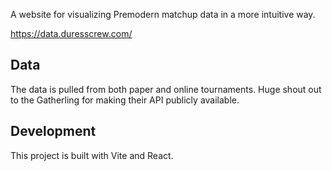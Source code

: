 A website for visualizing Premodern matchup data in a more intuitive way.

https://data.duresscrew.com/

## Data

The data is pulled from both paper and online tournaments. Huge shout out to the Gatherling for making their API publicly available.

## Development

This project is built with Vite and React.